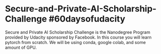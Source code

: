 # Secure-and-Private-AI-Scholarship-Challenge #60daysofudacity
Secure and Private AI Scholarship Challenge is the Nanodegree Program provided by Udacity sponsored by Facebook. In this course you will learn pytorch from scratch. We will be using conda, google colab, and some amount of GPU. 
